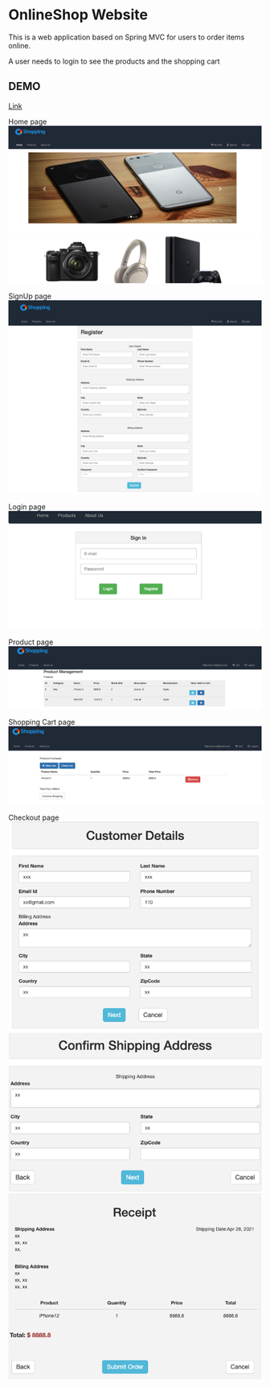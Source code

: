 # OnlineShop Website
This is a web application based on Spring MVC for users to order items online.

A user needs to login to see the products and the shopping cart

## DEMO
[Link](http://3.131.36.177/index)

Home page
![Home](./img/home.png)

SignUp page
![SignUp](./img/signup.png)

Login page
![Login](./img/signin.png)

Product page
![Product](./img/products.png)

Shopping Cart page
![Home](./img/cart.png)

Checkout page
![Checkout](./img/checkout1.png)
![Checkout](./img/checkout2.png)
![Checkout](./img/checkout3.png)

